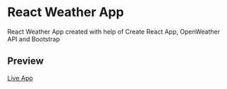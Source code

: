 # React Weather App

React Weather App created with help of Create React App, OpenWeather API and Bootstrap

## Preview

<a href='https://whitepete.github.io/ReactWeatherApp/'>Live App</a>
